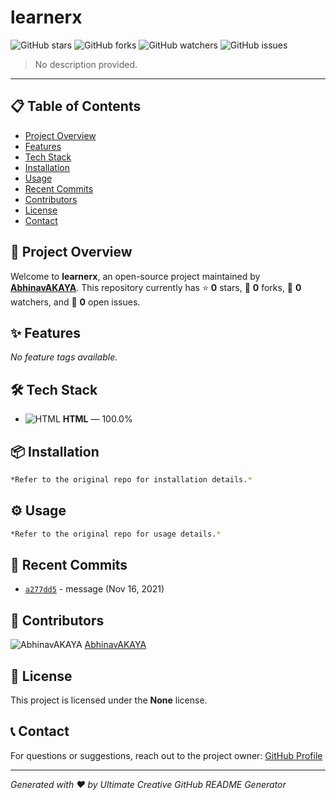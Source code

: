 # learnerx

![GitHub stars](https://img.shields.io/github/stars/AbhinavAKAYA/learnerx?style=social) ![GitHub forks](https://img.shields.io/github/forks/AbhinavAKAYA/learnerx?style=social) ![GitHub watchers](https://img.shields.io/github/watchers/AbhinavAKAYA/learnerx?style=social) ![GitHub issues](https://img.shields.io/github/issues/AbhinavAKAYA/learnerx) 

> No description provided.

---

## 📋 Table of Contents
- [Project Overview](#🚀-project-overview)
- [Features](#✨-features)
- [Tech Stack](#🛠️-tech-stack)
- [Installation](#📦-installation)
- [Usage](#⚙️-usage)
- [Recent Commits](#📝-recent-commits)
- [Contributors](#👥-contributors)
- [License](#📄-license)
- [Contact](#📞-contact)

## 🚀 Project Overview

Welcome to **learnerx**, an open-source project maintained by **[AbhinavAKAYA](https://github.com/AbhinavAKAYA)**. This repository currently has ⭐ **0** stars, 🍴 **0** forks, 👀 **0** watchers, and 🚨 **0** open issues.

## ✨ Features

_No feature tags available._

## 🛠️ Tech Stack

- ![HTML](https://cdn.jsdelivr.net/gh/devicons/devicon/icons/html5/html5-original.svg "Logo of HTML")  **HTML** — 100.0%

## 📦 Installation

```bash
*Refer to the original repo for installation details.*
```
## ⚙️ Usage

```bash
*Refer to the original repo for usage details.*
```
## 📝 Recent Commits

- [`a277dd5`](https://github.com/AbhinavAKAYA/learnerx/commit/a277dd53e46a5bfea1e0094599dbca51b226a2c8) - message (Nov 16, 2021)

## 👥 Contributors

![AbhinavAKAYA](https://avatars.githubusercontent.com/u/93232922?v=4&s=32) [AbhinavAKAYA](https://github.com/AbhinavAKAYA)

## 📄 License

This project is licensed under the **None** license.

## 📞 Contact

For questions or suggestions, reach out to the project owner: [GitHub Profile](https://github.com/AbhinavAKAYA)

---

*Generated with ❤️ by Ultimate Creative GitHub README Generator*
